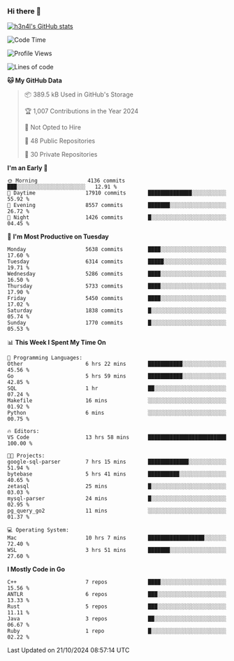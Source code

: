 ### Hi there 👋

[![h3n4l's GitHub stats](https://github-readme-stats.vercel.app/api?username=h3n4l&count_private=true&show_icons=true&theme=radical)](https://github.com/h3n4l/github-readme-stats)

<!--START_SECTION:waka-->
![Code Time](http://img.shields.io/badge/Code%20Time-1%2C978%20hrs%2014%20mins-blue)

![Profile Views](http://img.shields.io/badge/Profile%20Views-0-blue)

![Lines of code](https://img.shields.io/badge/From%20Hello%20World%20I%27ve%20Written-12.4%20million%20lines%20of%20code-blue)

**🐱 My GitHub Data** 

> 📦 389.5 kB Used in GitHub's Storage 
 > 
> 🏆 1,007 Contributions in the Year 2024
 > 
> 🚫 Not Opted to Hire
 > 
> 📜 48 Public Repositories 
 > 
> 🔑 30 Private Repositories 
 > 
**I'm an Early 🐤** 

```text
🌞 Morning                4136 commits        ███░░░░░░░░░░░░░░░░░░░░░░   12.91 % 
🌆 Daytime                17910 commits       ██████████████░░░░░░░░░░░   55.92 % 
🌃 Evening                8557 commits        ███████░░░░░░░░░░░░░░░░░░   26.72 % 
🌙 Night                  1426 commits        █░░░░░░░░░░░░░░░░░░░░░░░░   04.45 % 
```
📅 **I'm Most Productive on Tuesday** 

```text
Monday                   5638 commits        ████░░░░░░░░░░░░░░░░░░░░░   17.60 % 
Tuesday                  6314 commits        █████░░░░░░░░░░░░░░░░░░░░   19.71 % 
Wednesday                5286 commits        ████░░░░░░░░░░░░░░░░░░░░░   16.50 % 
Thursday                 5733 commits        ████░░░░░░░░░░░░░░░░░░░░░   17.90 % 
Friday                   5450 commits        ████░░░░░░░░░░░░░░░░░░░░░   17.02 % 
Saturday                 1838 commits        █░░░░░░░░░░░░░░░░░░░░░░░░   05.74 % 
Sunday                   1770 commits        █░░░░░░░░░░░░░░░░░░░░░░░░   05.53 % 
```


📊 **This Week I Spent My Time On** 

```text
💬 Programming Languages: 
Other                    6 hrs 22 mins       ███████████░░░░░░░░░░░░░░   45.56 % 
Go                       5 hrs 59 mins       ███████████░░░░░░░░░░░░░░   42.85 % 
SQL                      1 hr                ██░░░░░░░░░░░░░░░░░░░░░░░   07.24 % 
Makefile                 16 mins             ░░░░░░░░░░░░░░░░░░░░░░░░░   01.92 % 
Python                   6 mins              ░░░░░░░░░░░░░░░░░░░░░░░░░   00.75 % 

🔥 Editors: 
VS Code                  13 hrs 58 mins      █████████████████████████   100.00 % 

🐱‍💻 Projects: 
google-sql-parser        7 hrs 15 mins       █████████████░░░░░░░░░░░░   51.94 % 
bytebase                 5 hrs 41 mins       ██████████░░░░░░░░░░░░░░░   40.65 % 
zetasql                  25 mins             █░░░░░░░░░░░░░░░░░░░░░░░░   03.03 % 
mysql-parser             24 mins             █░░░░░░░░░░░░░░░░░░░░░░░░   02.95 % 
pg_query_go2             11 mins             ░░░░░░░░░░░░░░░░░░░░░░░░░   01.37 % 

💻 Operating System: 
Mac                      10 hrs 7 mins       ██████████████████░░░░░░░   72.40 % 
WSL                      3 hrs 51 mins       ███████░░░░░░░░░░░░░░░░░░   27.60 % 
```

**I Mostly Code in Go** 

```text
C++                      7 repos             ████░░░░░░░░░░░░░░░░░░░░░   15.56 % 
ANTLR                    6 repos             ███░░░░░░░░░░░░░░░░░░░░░░   13.33 % 
Rust                     5 repos             ███░░░░░░░░░░░░░░░░░░░░░░   11.11 % 
Java                     3 repos             ██░░░░░░░░░░░░░░░░░░░░░░░   06.67 % 
Ruby                     1 repo              █░░░░░░░░░░░░░░░░░░░░░░░░   02.22 % 
```




 Last Updated on 21/10/2024 08:57:14 UTC
<!--END_SECTION:waka-->

